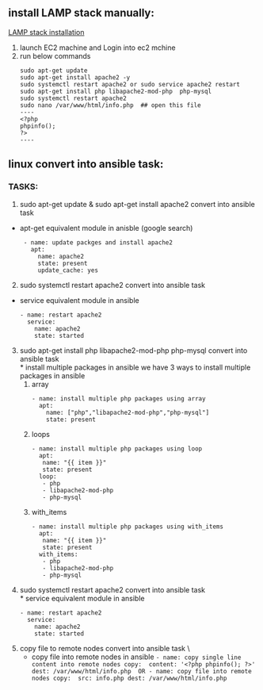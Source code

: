 ## install LAMP stack manually:
[LAMP stack installation](https://www.digitalocean.com/community/tutorials/how-to-install-linux-apache-mysql-php-lamp-stack-on-ubuntu-16-04)
1. launch EC2 machine and Login into ec2 mchine
2. run below commands 
    ```
    sudo apt-get update 
    sudo apt-get install apache2 -y
    sudo systemctl restart apache2 or sudo service apache2 restart
    sudo apt-get install php libapache2-mod-php  php-mysql
    sudo systemctl restart apache2
    sudo nano /var/www/html/info.php  ## open this file
    ----
    <?php
    phpinfo();
    ?>
    ----
    ```
## linux convert into ansible task:
### TASKS:
 1. sudo apt-get update & sudo apt-get install apache2 convert into ansible task 
   * apt-get equivalent module in anisble (google search) 
     ```
      - name: update packges and install apache2
        apt: 
          name: apache2
          state: present
          update_cache: yes
      ```
 2. sudo systemctl restart apache2 convert into ansible task  
  * service equivalent module in ansible
    ```
    - name: restart apache2
      service:
        name: apache2 
        state: started
    ```
  3. sudo apt-get install php libapache2-mod-php  php-mysql convert into ansible task \
    * install multiple packages in ansible 
     we have 3 ways to install multiple packages in ansible
     1. array
        ```
        - name: install multiple php packages using array
          apt:
            name: ["php","libapache2-mod-php","php-mysql"]
            state: present
        ```
     2. loops
        ```
        - name: install multiple php packages using loop
          apt:
           name: "{{ item }}"
           state: present
          loop:
           - php
           - libapache2-mod-php
           - php-mysql
        ```
     3. with_items
        ```
        - name: install multiple php packages using with_items
          apt:
           name: "{{ item }}"
           state: present
          with_items:
           - php
           - libapache2-mod-php
           - php-mysql
        ```
  4.  sudo systemctl restart apache2 convert into ansible task \
     * service equivalent module in ansible
       ```
       - name: restart apache2
         service:
           name: apache2 
           state: started
       ``` 
  5. copy file to remote nodes convert into ansible task \
     * copy file into remote nodes in ansible 
    ```
    - name: copy single line content into remote nodes
      copy: 
        content: '<?php phpinfo(); ?>'
        dest: /var/www/html/info.php 
    OR
    - name: copy file into remote nodes
      copy: 
        src: info.php
        dest: /var/www/html/info.php
    ```
    